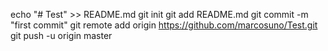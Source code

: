 echo "# Test" >> README.md
git init
git add README.md
git commit -m "first commit"
git remote add origin https://github.com/marcosuno/Test.git
git push -u origin master
